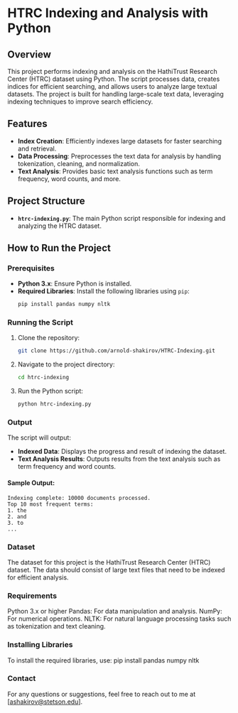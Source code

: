 # HTRC Indexing and Analysis with Python

## Overview
This project performs indexing and analysis on the HathiTrust Research Center (HTRC) dataset using Python. The script processes data, creates indices for efficient searching, and allows users to analyze large textual datasets. The project is built for handling large-scale text data, leveraging indexing techniques to improve search efficiency.

## Features
- **Index Creation**: Efficiently indexes large datasets for faster searching and retrieval.
- **Data Processing**: Preprocesses the text data for analysis by handling tokenization, cleaning, and normalization.
- **Text Analysis**: Provides basic text analysis functions such as term frequency, word counts, and more.

## Project Structure
- **`htrc-indexing.py`**: The main Python script responsible for indexing and analyzing the HTRC dataset.

## How to Run the Project

### Prerequisites
- **Python 3.x**: Ensure Python is installed.
- **Required Libraries**: Install the following libraries using `pip`:
    ```bash
    pip install pandas numpy nltk
    ```

### Running the Script

1. Clone the repository:
    ```bash
    git clone https://github.com/arnold-shakirov/HTRC-Indexing.git
    ```

2. Navigate to the project directory:
    ```bash
    cd htrc-indexing
    ```

3. Run the Python script:
    ```bash
    python htrc-indexing.py
    ```

### Output
The script will output:
- **Indexed Data**: Displays the progress and result of indexing the dataset.
- **Text Analysis Results**: Outputs results from the text analysis such as term frequency and word counts.

#### Sample Output:
```text
Indexing complete: 10000 documents processed.
Top 10 most frequent terms:
1. the
2. and
3. to
...
```
### Dataset
The dataset for this project is the HathiTrust Research Center (HTRC) dataset. The data should consist of large text files that need to be indexed for efficient analysis.

### Requirements
Python 3.x or higher
Pandas: For data manipulation and analysis.
NumPy: For numerical operations.
NLTK: For natural language processing tasks such as tokenization and text cleaning.

### Installing Libraries
To install the required libraries, use:
pip install pandas numpy nltk

### Contact
For any questions or suggestions, feel free to reach out to me at [ashakirov@stetson.edu].
